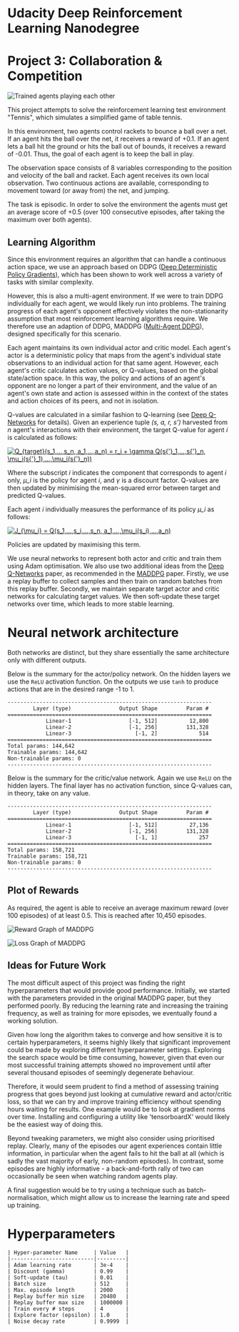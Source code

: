 # Udacity Deep Reinforcement Learning Nanodegree
# Project 3: Collaboration & Competition

![Trained agents playing each other](https://github.com/chris838/tennis/blob/master/maddpg-tennis-trained-agents-playing.gif)

This project attempts to solve the reinforcement learning test environment "Tennis", which simulates a simplified game of table tennis.

In this environment, two agents control rackets to bounce a ball over a net. If an agent hits the ball over the net, it receives a reward of +0.1. If an agent lets a ball hit the ground or hits the ball out of bounds, it receives a reward of -0.01. Thus, the goal of each agent is to keep the ball in play.

The observation space consists of 8 variables corresponding to the position and velocity of the ball and racket. Each agent receives its own local observation. Two continuous actions are available, corresponding to movement toward (or away from) the net, and jumping.

The task is episodic. In order to solve the environment the agents must get an average score of +0.5 (over 100 consecutive episodes, after taking the maximum over both agents).


## Learning Algorithm

Since this environment requires an algorithm that can handle a continuous action space, we use an approach based on DDPG ([Deep Deterministic Policy Gradients](https://arxiv.org/pdf/1509.02971.pdf)), which has been shown to work well across a variety of tasks with similar complexity.

However, this is also a multi-agent environment. If we were to train DDPG individually for each agent, we would likely run into problems. The training progress of each agent's opponent effectively violates the non-stationarity assumption that most reinforcement learning algorithms require. We therefore use an adaption of DDPG, MADDPG ([Multi-Agent DDPG](https://arxiv.org/pdf/1706.02275.pdf)), designed specifically for this scenario.

Each agent maintains its own individual actor and critic model. Each agent's actor is a deterministic policy that maps from the agent's individual state observations to an individual action for that same agent. However, each agent's critic calculates action values, or Q-values, based on the global state/action space. In this way, the policy and actions of an agent's opponent are no longer a part of their environment, and the value of an agent's own state and action is assessed within in the context of the states and action choices of its peers, and not in isolation.

Q-values are calculated in a similar fashion to Q-learning (see [Deep Q-Networks](https://storage.googleapis.com/deepmind-media/dqn/DQNNaturePaper.pdf) for details). Given an experience tuple *(s, a, r, s')* harvested from *n* agent's interactions with their environment, the target Q-value for agent *i* is calculated as follows:

<a href="https://www.codecogs.com/eqnedit.php?latex=Q_{target}(s_1,...,s_n,&space;a_1,...,a_n)&space;=&space;r_i&space;&plus;&space;\gamma&space;Q(s{'}_1,...,s{'}_n,&space;\mu_i(s{'}_1),...,\mu_i(s{'}_n))" target="_blank"><img src="https://latex.codecogs.com/gif.latex?Q_{target}(s_1,...,s_n,&space;a_1,...,a_n)&space;=&space;r_i&space;&plus;&space;\gamma&space;Q(s{'}_1,...,s{'}_n,&space;\mu_i(s{'}_1),...,\mu_i(s{'}_n))" title="Q_{target}(s_1,...,s_n, a_1,...,a_n) = r_i + \gamma Q(s{'}_1,...,s{'}_n, \mu_i(s{'}_1),...,\mu_i(s{'}_n))" /></a>

Where the subscript *i* indicates the component that corresponds to agent *i* only, *μ_i* is the policy for agent *i*, and *γ* is a discount factor. Q-values are then updated by minimising the mean-squared error between target and predicted Q-values.

Each agent *i* individually measures the performance of its policy *μ_i* as follows:

<a href="https://www.codecogs.com/eqnedit.php?latex=J_{\mu_i}&space;=&space;Q(s_1,...,s_i,...,s_n,&space;a_1,...,\mu_i(s_i),...,a_n)" target="_blank"><img src="https://latex.codecogs.com/gif.latex?J_{\mu_i}&space;=&space;Q(s_1,...,s_i,...,s_n,&space;a_1,...,\mu_i(s_i),...,a_n)" title="J_{\mu_i} = Q(s_1,...,s_i,...,s_n, a_1,...,\mu_i(s_i),...,a_n)" /></a>

Policies are updated by maximising this term.

We use neural networks to represent both actor and critic and train them using Adam optimisation. We also use two additional ideas from the [Deep Q-Networks](https://storage.googleapis.com/deepmind-media/dqn/DQNNaturePaper.pdf) paper, as recommended in the [MADDPG](https://arxiv.org/pdf/1706.02275.pdf) paper. Firstly, we use a replay buffer to collect samples and then train on random batches from this replay buffer. Secondly, we maintain separate target actor and critic networks for calculating target values. We then soft-update these target networks over time, which leads to more stable learning.


# Neural network architecture

Both networks are distinct, but they share essentially the same architecture only with different outputs.

Below is the summary for the actor/policy network. On the hidden layers we use the `ReLU` activation function. On the outputs we use `tanh` to produce actions that are in the desired range -1 to 1.

    ----------------------------------------------------------------
            Layer (type)               Output Shape         Param #
    ================================================================
                Linear-1                  [-1, 512]          12,800
                Linear-2                  [-1, 256]         131,328
                Linear-3                    [-1, 2]             514
    ================================================================
    Total params: 144,642
    Trainable params: 144,642
    Non-trainable params: 0
    ----------------------------------------------------------------

Below is the summary for the critic/value network. Again we use `ReLU` on the hidden layers. The final layer has no activation function, since Q-values can, in theory, take on any value.

    ----------------------------------------------------------------
            Layer (type)               Output Shape         Param #
    ================================================================
                Linear-1                  [-1, 512]          27,136
                Linear-2                  [-1, 256]         131,328
                Linear-3                    [-1, 1]             257
    ================================================================
    Total params: 158,721
    Trainable params: 158,721
    Non-trainable params: 0
    ----------------------------------------------------------------


## Plot of Rewards

As required, the agent is able to receive an average maximum reward (over 100 episodes) of at least 0.5. This is reached after 10,450 episodes.

![Reward Graph of MADDPG](https://github.com/chris838/tennis/blob/master/maddpg-tennis-returns.png)

![Loss Graph of MADDPG](https://github.com/chris838/tennis/blob/master/maddpg-tennis-loss.png)


## Ideas for Future Work

The most difficult aspect of this project was finding the right hyperparameters that would provide good performance. Initially, we started with the parameters provided in the original MADDPG paper, but they performed poorly. By reducing the learning rate and increasing the training frequency, as well as training for more episodes, we eventually found a working solution.

Given how long the algorithm takes to converge and how sensitive it is to certain hyperparameters, it seems highly likely that significant improvement could be made by exploring different hyperparameter settings. Exploring the search space would be time consuming, however, given that even our most successful training attempts showed no improvement until after several thousand episodes of seemingly degenerate behaviour.

Therefore, it would seem prudent to find a method of assessing training progress that goes beyond just looking at cumulative reward and actor/critic loss, so that we can try and improve training efficiency without spending hours waiting for results. One example would be to look at gradient norms over time. Installing and configuring a utility like 'tensorboardX' would likely be the easiest way of doing this.

Beyond tweaking parameters, we might also consider using prioritised replay. Clearly, many of the episodes our agent experiences contain little information, in particular when the agent fails to hit the ball at all (which is sadly the vast majority of early, non-random episodes). In contrast, some episodes are highly informative - a back-and-forth rally of two can occasionally be seen when watching random agents play.

A final suggestion would be to try using a technique such as batch-normalisation, which might allow us to increase the learning rate and speed up training.


# Hyperparameters

    | Hyper-parameter Name 	   | Value 	 |
    |--------------------------|---------|
    | Adam learning rate  	   | 3e-4  	 |
    | Discount (gamma)    	   | 0.99  	 |
    | Soft-update (tau)        | 0.01    |
    | Batch size               | 512     |
    | Max. episode length      | 2000    |
    | Replay buffer min size   | 20480   |
    | Replay buffer max size   | 1000000 |
    | Train every # steps      | 4       |
    | Explore factor (epsilon) | 1.0     |
    | Noise decay rate         | 0.9999  |
